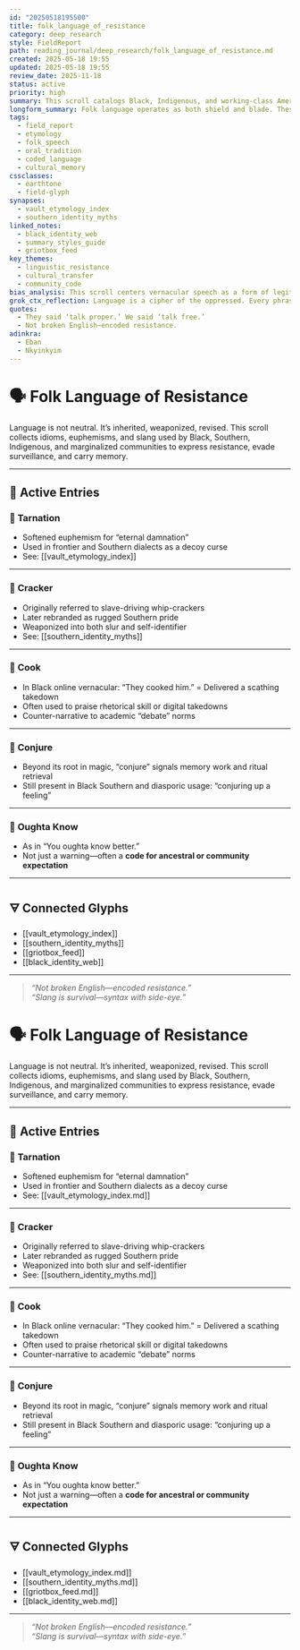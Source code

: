 ```yaml
---
id: "20250518195500"
title: folk_language_of_resistance
category: deep_research
style: FieldReport
path: reading_journal/deep_research/folk_language_of_resistance.md
created: 2025-05-18 19:55
updated: 2025-05-18 19:55
review_date: 2025-11-18
status: active
priority: high
summary: This scroll catalogs Black, Indigenous, and working-class American resistance through slang, idioms, and reclaimed language—from “tarnation” to “cracker,” from “cook” to “conjure.” It examines how informal language transmits memory, rebellion, and survival.
longform_summary: Folk language operates as both shield and blade. These are the phrases not taught in classrooms but passed through kitchens, union halls, and cipher circles. This scroll records resistance not as ideology, but as syntax.
tags:
  - field_report
  - etymology
  - folk_speech
  - oral_tradition
  - coded_language
  - cultural_memory
cssclasses:
  - earthtone
  - field-glyph
synapses:
  - vault_etymology_index
  - southern_identity_myths
linked_notes:
  - black_identity_web
  - summary_styles_guide
  - griotbox_feed
key_themes:
  - linguistic_resistance
  - cultural_transfer
  - community_code
bias_analysis: This scroll centers vernacular speech as a form of legitimacy. It assumes that linguistic authority is not only academic, and that folk knowledge is archival truth.
grok_ctx_reflection: Language is a cipher of the oppressed. Every phrase here survives despite erasure. To speak in slang is to smuggle memory.
quotes:
  - They said ‘talk proper.’ We said ‘talk free.’
  - Not broken English—encoded resistance.
adinkra:
  - Eban
  - Nkyinkyim
---
```


# 🗣️ Folk Language of Resistance

Language is not neutral. It’s inherited, weaponized, revised. This scroll collects idioms, euphemisms, and slang used by Black, Southern, Indigenous, and marginalized communities to express resistance, evade surveillance, and carry memory.

---

## 🧾 Active Entries

### 🔹 **Tarnation**
- Softened euphemism for “eternal damnation”  
- Used in frontier and Southern dialects as a decoy curse  
- See: [[vault_etymology_index]]

---

### 🔹 **Cracker**
- Originally referred to slave-driving whip-crackers  
- Later rebranded as rugged Southern pride  
- Weaponized into both slur and self-identifier  
- See: [[southern_identity_myths]]

---

### 🔹 **Cook**
- In Black online vernacular: “They cooked him.” = Delivered a scathing takedown  
- Often used to praise rhetorical skill or digital takedowns  
- Counter-narrative to academic “debate” norms

---

### 🔹 **Conjure**
- Beyond its root in magic, “conjure” signals memory work and ritual retrieval  
- Still present in Black Southern and diasporic usage: “conjuring up a feeling”

---

### 🔹 **Oughta Know**
- As in “You oughta know better.”  
- Not just a warning—often a **code for ancestral or community expectation**

---

## 🜃 Connected Glyphs

- [[vault_etymology_index]]  
- [[southern_identity_myths]]  
- [[griotbox_feed]]  
- [[black_identity_web]]

---

> _“Not broken English—encoded resistance.”_  
> _“Slang is survival—syntax with side-eye.”_


# 🗣️ Folk Language of Resistance

Language is not neutral. It’s inherited, weaponized, revised. This scroll collects idioms, euphemisms, and slang used by Black, Southern, Indigenous, and marginalized communities to express resistance, evade surveillance, and carry memory.

---

## 🧾 Active Entries

### 🔹 **Tarnation**
- Softened euphemism for “eternal damnation”  
- Used in frontier and Southern dialects as a decoy curse  
- See: [[vault_etymology_index.md]]

---

### 🔹 **Cracker**
- Originally referred to slave-driving whip-crackers  
- Later rebranded as rugged Southern pride  
- Weaponized into both slur and self-identifier  
- See: [[southern_identity_myths.md]]

---

### 🔹 **Cook**
- In Black online vernacular: “They cooked him.” = Delivered a scathing takedown  
- Often used to praise rhetorical skill or digital takedowns  
- Counter-narrative to academic “debate” norms

---

### 🔹 **Conjure**
- Beyond its root in magic, “conjure” signals memory work and ritual retrieval  
- Still present in Black Southern and diasporic usage: “conjuring up a feeling”

---

### 🔹 **Oughta Know**
- As in “You oughta know better.”  
- Not just a warning—often a **code for ancestral or community expectation**

---

## 🜃 Connected Glyphs

- [[vault_etymology_index.md]]  
- [[southern_identity_myths.md]]  
- [[griotbox_feed.md]]  
- [[black_identity_web.md]]

---

> _“Not broken English—encoded resistance.”_  
> _“Slang is survival—syntax with side-eye.”_
